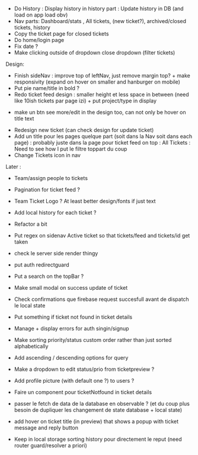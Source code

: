 - Do History
: Display history in history part
: Update history in DB (and load on app load obv)
- Nav parts: Dashboard/stats , All tickets, (new ticket?), archived/closed tickets, history 
- Copy the ticket page for closed tickets
- Do home/login page
- Fix date ?
- Make clicking outside of dropdown close dropdown (filter tickets)

Design:
- Finish sideNav : improve top of leftNav, just remove margin top? + make responsivity (expand on hover on smaller and hanburger on mobile)
- Put pie name/title in bold ?
- Redo ticket feed design : smaller height et less space in between (need like 10ish tickets par page izi) + put project/type in display
+ make un btn see more/edit in the design too, can not only be hover on title text
- Redesign new ticket (can check design for update ticket)
- Add un title pour les pages quelque part (soit dans la Nav soit dans each page) : probably juste dans la page pour ticket feed on top : All Tickets
: Need to see how I put le filtre toppart du coup
- Change Tickets icon in nav

Later :
- Team/assign people to tickets
- Pagination for ticket feed ?
- Team Ticket Logo ? At least better design/fonts if just text
- Add local history for each ticket ?
- Refactor a bit
- Put regex on sidenav Active ticket so that tickets/feed and tickets/id get taken
- check le server side render thingy
- put auth redirectguard
- Put a search on the topBar ?
- Make small modal on success update of ticket
- Check confirmations que firebase request succesfull avant de dispatch le local state

- Put something if ticket not found in ticket details
- Manage + display errors for auth singin/signup
- Make sorting priority/status custom order rather than just sorted alphabetically
- Add ascending / descending options for query
- Make a dropdown to edit status/prio from ticketpreview ?
- Add profile picture (with default one ?) to users ?
- Faire un component pour ticketNotfound in ticket details
- passer le fetch de data de la database en observable ? (et du coup plus besoin de dupliquer les changement de state database + local state)
- add hover on ticket title (in preview) that shows a popup with ticket message and reply button

- Keep in local storage sorting history pour directement le reput (need router guard/resolver a priori)